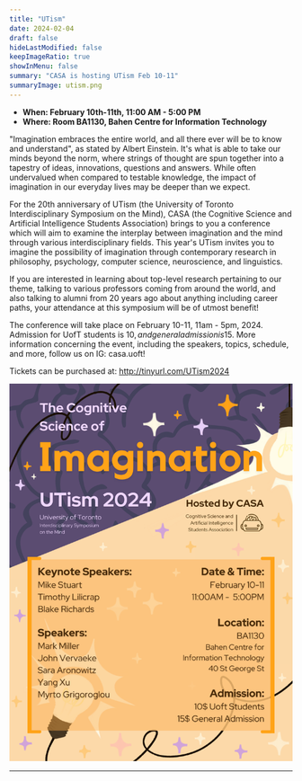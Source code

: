 ```yaml
---
title: "UTism"
date: 2024-02-04
draft: false
hideLastModified: false
keepImageRatio: true
showInMenu: false
summary: "CASA is hosting UTism Feb 10-11"
summaryImage: utism.png
---
```


- **When: February 10th-11th, 11:00 AM - 5:00 PM**
- **Where: Room BA1130, Bahen Centre for Information Technology**

"Imagination embraces the entire world, and all there ever will be to know and understand", as stated by Albert Einstein. It's what is able to take our minds beyond the norm, where strings of thought are spun together into a tapestry of ideas, innovations, questions and answers. While often undervalued when compared to testable knowledge, the impact of imagination in our everyday lives may be deeper than we expect.

For the 20th anniversary of UTism (the University of Toronto Interdisciplinary Symposium on the Mind), CASA (the Cognitive Science and Artificial Intelligence Students Association) brings to you a conference which will aim to examine the interplay between imagination and the mind through various interdisciplinary fields. This year's UTism invites you to imagine the possibility of imagination through contemporary research in philosophy, psychology, computer science, neuroscience, and linguistics.

If you are interested in learning about top-level research pertaining to our theme, talking to various professors coming from around the world, and also talking to alumni from 20 years ago about anything including career paths, your attendance at this symposium will be of utmost benefit! 

The conference will take place on February 10-11, 11am - 5pm, 2024. Admission for UofT students is 10$, and general admission is 15$. More information concerning the event, including the speakers, topics, schedule, and more, follow us on IG: casa.uoft!

Tickets can be purchased at: http://tinyurl.com/UTism2024 

![CASA is hosting UTism February 10th-11th](../UTism/utism.png)

---